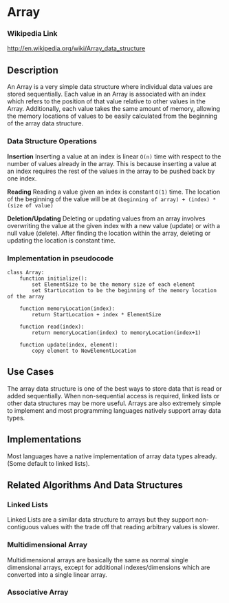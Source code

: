 # Array #

### Wikipedia Link ###
http://en.wikipedia.org/wiki/Array_data_structure

## Description ##
An Array is a very simple data structure where individual data values are
stored sequentially.  Each value in an Array is associated with an index
which refers to the position of that value relative to other values in the
Array.  Additionally, each value takes the same amount of memory, allowing
the memory locations of values to be easily calculated from the beginning of
the array data structure.

### Data Structure Operations ###
**Insertion**
Inserting a value at an index is linear `O(n)` time with respect to the number
of values already in the array.  This is because inserting a value at an index
requires the rest of the values in the array to be pushed back by one index.

**Reading**
Reading a value given an index is constant `O(1)` time.  The location of the beginning
of the value will be at `(beginning of array) + (index) * (size of value)`

**Deletion/Updating**
Deleting or updating values from an array involves overwriting the value at the
given index with a new value (update) or with a null value (delete).  After
finding the location within the array, deleting or updating the location is
constant time.

### Implementation in pseudocode ###
```
class Array:
    function initialize():
        set ElementSize to be the memory size of each element
        set StartLocation to be the beginning of the memory location of the array

    function memoryLocation(index):
        return StartLocation + index * ElementSize

    function read(index):
        return memoryLocation(index) to memoryLocation(index+1)

    function update(index, element):
        copy element to NewElementLocation
```

## Use Cases ##
The array data structure is one of the best ways to store data that is read or
added sequentially.  When non-sequential access is required, linked lists or
other data structures may be more useful.  Arrays are also extremely simple to
implement and most programming languages natively support array data types.

## Implementations ##
Most languages have a native implementation of array data types already.  (Some
default to linked lists).


## Related Algorithms And Data Structures ##
### Linked Lists ###
Linked Lists are a similar data structure to arrays but they support
non-contiguous values with the trade off that reading arbitrary values is
slower.
### Multidimensional Array ###
Multidimensional arrays are basically the same as normal single dimensional
arrays, except for additional indexes/dimensions which are converted into a
single linear array.
### Associative Array ###
